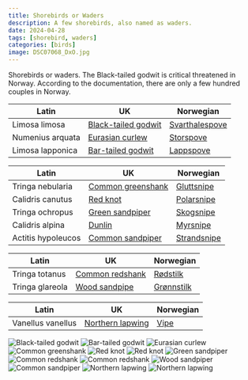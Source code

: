 ```yaml
---
title: Shorebirds or Waders
description: A few shorebirds, also named as waders.
date: 2024-04-28
tags: [shorebird, waders]
categories: [birds]
image: DSC07068_DxO.jpg
---
```


Shorebirds or waders. The Black-tailed godwit is critical threatened in Norway. According to the documentation,
there are only a few hundred couples in Norway.



| Latin      | UK | Norwegian |
| ----------- | ----------- |   ----------- |
| Limosa limosa  | [Black-tailed godwit](https://en.wikipedia.org/wiki/Black-tailed_godwit) |   [Svarthalespove](https://no.wikipedia.org/wiki/Svarthalespove)    |
| Numenius arquata  | [Eurasian curlew](https://en.wikipedia.org/wiki/Eurasian_curlew) |   [Storspove](https://no.wikipedia.org/wiki/Storspove)     |
| Limosa lapponica  | [Bar-tailed godwit](https://en.wikipedia.org/wiki/Bar-tailed_godwit) |   [Lappspove](https://no.wikipedia.org/wiki/Lappspove)     |

| Latin      | UK | Norwegian |
| ----------- | ----------- |   ----------- |
| Tringa nebularia  | [Common greenshank](https://en.wikipedia.org/wiki/Common_greenshank) |   [Gluttsnipe](https://no.wikipedia.org/wiki/Gluttsnipe)     |
| Calidris canutus  | [Red knot](https://en.wikipedia.org/wiki/Red_knot) |   [Polarsnipe](https://no.wikipedia.org/wiki/Polarsnipe)     |
| T⁠ringa ochropus  | [Green sandpiper](https://en.wikipedia.org/wiki/Green_sandpiper) |   [Skogsnipe](https://no.wikipedia.org/wiki/Skogsnipe)     |
| Calidris alpina  | [Dunlin](https://en.wikipedia.org/wiki/Dunlin) |   [Myrsnipe](https://no.wikipedia.org/wiki/Myrsnipe)    |
| Actitis hypoleucos  | [Common sandpiper](https://en.wikipedia.org/wiki/Common_sandpiper) |   [Strandsnipe](https://no.wikipedia.org/wiki/Strandsnipe)     |

| Latin      | UK | Norwegian |
| ----------- | ----------- |   ----------- |
| Tringa totanus | [Common redshank](https://en.wikipedia.org/wiki/Common_redshank) |  [Rødstilk](https://no.wikipedia.org/wiki/R%C3%B8dstilk) |
| Tringa glareola | [Wood sandpipe](https://en.wikipedia.org/wiki/Wood_sandpiper) |  [Grønnstilk](https://no.wikipedia.org/wiki/Grønnstilk) |

| Latin      | UK | Norwegian |
| ----------- | ----------- |   ----------- |
| Vanellus vanellus | [Northern lapwing](https://en.wikipedia.org/wiki/Northern_lapwing) |  [Vipe](https://no.wikipedia.org/wiki/Vipe) |



![Black-tailed godwit](DSC07068_DxO.jpg)
![Bar-tailed godwit](DSC06712_DxO.jpg)
![Eurasian curlew](DSC05068_DxO.jpg)
![Common greenshank](DSC06765_DxO.jpg)
![Red knot](DSC04883_DxO.jpg)
![Red knot](DSC04896_DxO.jpg)
![Green sandpiper](_DSC2872_DxO.jpg)
![Common redshank](DSC02578_DxO.jpg)
![Common redshank](DSC02274_DxO.jpg)
![Wood sandpiper](DSC06030_DxO.jpg)
![Common sandpiper](_DSC0902_DxO.jpg)
![Northern lapwing](_DSC0057_DxO.jpg)
![Northern lapwing](DSC00357_DxO.jpg)
